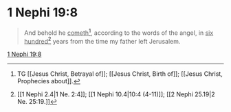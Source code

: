 # 1 Nephi 19:8

> And behold he <u>cometh</u>[^a], according to the words of the angel, in <u>six hundred</u>[^b] years from the time my father left Jerusalem.

[1 Nephi 19:8](https://www.churchofjesuschrist.org/study/scriptures/bofm/1-ne/19?lang=eng&id=p8#p8)


[^a]: TG [[Jesus Christ, Betrayal of]]; [[Jesus Christ, Birth of]]; [[Jesus Christ, Prophecies about]].
[^b]: [[1 Nephi 2.4|1 Ne. 2:4]]; [[1 Nephi 10.4|10:4 (4-11)]]; [[2 Nephi 25.19|2 Ne. 25:19.]]
